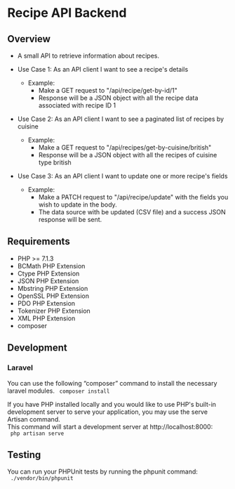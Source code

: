 # Recipe API Backend

## Overview

- A small API to retrieve information about recipes.  

 - Use Case 1: As an API client I want to see a recipe's details
    - Example:
        - Make a GET request to "/api/recipe/get-by-id/1"
        - Response will be a JSON object with all the recipe data associated with recipe ID 1
 - Use Case 2: As an API client I want to see a paginated list of recipes by cuisine
    - Example: 
        - Make a GET request to "/api/recipes/get-by-cuisine/british"
        - Response will be a JSON object with all the recipes of cuisine type british
 - Use Case 3: As an API client I want to update one or more recipe's fields
    - Example: 
        - Make a PATCH request to "/api/recipe/update" with the fields you wish to update in the body.
        - The data source with be updated (CSV file) and a success JSON response will be sent.
        

## Requirements

- PHP >= 7.1.3
- BCMath PHP Extension
- Ctype PHP Extension
- JSON PHP Extension
- Mbstring PHP Extension
- OpenSSL PHP Extension
- PDO PHP Extension
- Tokenizer PHP Extension
- XML PHP Extension
- composer

## Development

### Laravel

You can use the following “composer” command to install the necessary laravel modules. 
<code>
composer install
</code>

If you have PHP installed locally and you would like to use PHP's built-in development server to serve your application, you may use the serve Artisan command.  
This command will start a development server at http://localhost:8000:  
<code>
php artisan serve
</code>

## Testing 

You can run your PHPUnit tests by running the phpunit command:  
<code>
./vendor/bin/phpunit
</code>
